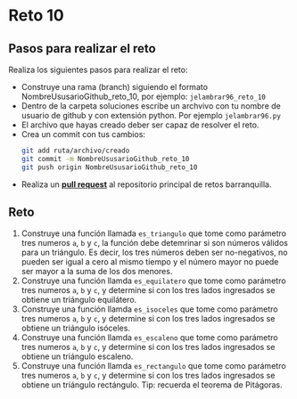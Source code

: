# Reto 10

## Pasos para realizar el reto

Realiza los siguientes pasos para realizar el reto: 
- Construye una rama (branch) siguiendo el formato NombreUsusarioGithub_reto_10, por ejemplo: `jelambrar96_reto_10`
- Dentro de la carpeta soluciones escribe un archvivo con tu nombre de usuario de github y con extensión python. Por ejemplo `jelambrar96.py`
- El archivo que hayas creado deber ser capaz de resolver el reto. 
- Crea un commit con tus cambios:
    ```bash
    git add ruta/archivo/creado
    git commit -m NombreUsusarioGithub_reto_10
    git push origin NombreUsusarioGithub_reto_10
    ```
- Realiza un [**pull request**](https://docs.github.com/es/pull-requests/collaborating-with-pull-requests/proposing-changes-to-your-work-with-pull-requests/creating-a-pull-request) al repositorio principal de retos barranquilla. 

## Reto

1. Construye una función llamada `es_triangulo` que tome como parámetro tres numeros `a`, `b` y `c`, la función debe detemrinar si son números válidos para un triángulo. Es decir, los tres números deben ser no-negativos, no pueden ser igual a cero al mismo tiempo y el número mayor no puede ser mayor a la suma de los dos menores. 
2. Construye una función llamda `es_equilatero`  que tome como parámetro tres numeros `a`, `b` y `c`, y determine si con los tres lados ingresados se obtiene un triángulo equilátero. 
3. Construye una función llamda `es_isoceles`  que tome como parámetro tres numeros `a`, `b` y `c`, y determine si con los tres lados ingresados se obtiene un triángulo isóceles. 
4. Construye una función llamda `es_escaleno`  que tome como parámetro tres numeros `a`, `b` y `c`, y determine si con los tres lados ingresados se obtiene un triángulo escaleno. 
5. Construye una función llamda `es_rectangulo`  que tome como parámetro tres numeros `a`, `b` y `c`, y determine si con los tres lados ingresados se obtiene un triángulo rectángulo. Tip: recuerda el teorema de Pitágoras.